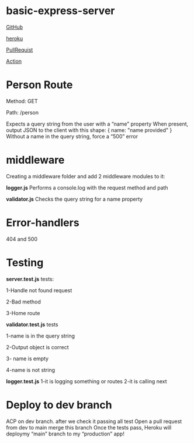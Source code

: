 # basic-express-server
[GitHub](https://github.com/alsatarysamah/basic-express-server)

[heroku](https://samah-basic-express-server.herokuapp.com/)

[PullRequist](https://github.com/alsatarysamah/basic-express-server/pull/1)

[Action](https://github.com/alsatarysamah/basic-express-server/actions)

# Person Route
Method: GET

Path: /person

Expects a query string from the user with a “name” property
When present, output JSON to the client with this shape: { name: "name provided" }
Without a name in the query string, force a “500” error

# middleware
Creating a middleware folder and add 2 middleware modules to it:

**logger.js**
Performs a console.log with the request method and path

**validator.js**
Checks the query string for a name property

# Error-handlers
404 and 500


# Testing

**server.test.js**
tests:

1-Handle not found request

2-Bad method

3-Home route

**validator.test.js**
tests

1-name is in the query string

2-Output object is correct

3- name is empty

4-name is not string

**logger.test.js**
1-it is logging something or routes
2-it is calling next

# Deploy to dev branch
 ACP on dev branch. after we check it passing all test Open a pull request from dev to main merge this branch Once the tests pass, Heroku will deploymy “main” branch to my “production” app!
